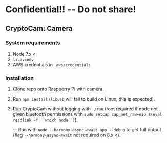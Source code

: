# Confidential!! -- Do not share!
## CryptoCam: Camera

### System requirements

1. Node 7.x <
2. `libavconv`
3. AWS credentials in `.aws/credentials`

### Installation

1. Clone repo onto Raspberry Pi with camera.
2. Run `npm install` (`libusb` will fail to build on Linux, this is expected).
3. Run CryptoCam without logging with `./run` (root required if node not given bluetooth permissions with `sudo setcap cap_net_raw+eip $(eval readlink -f ``which node``)`).

    -- Run with `node --harmony-async-await app --debug` to get full output (flag `--harmony-async-await` not required on 8.x <).